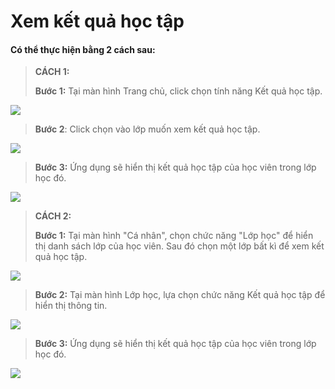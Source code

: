 # Xem kết quả học tập

#### Có thể thực hiện bằng 2 cách sau:

> **CÁCH 1:**
>
> **Bước 1:** Tại màn hình Trang chủ, click chọn tính năng Kết quả học tập.

![](<../.gitbook/assets/1 (8).jpg>)

> **Bước 2**: Click chọn vào lớp muốn xem kết quả học tập.

![](<../.gitbook/assets/2 (8).jpg>)

> **Bước 3:** Ứng dụng sẽ hiển thị kết quả học tập của học viên trong lớp học đó.&#x20;

![](<../.gitbook/assets/3 (7) (1).jpg>)

> **CÁCH 2:**
>
> **Bước 1:** Tại màn hình "Cá nhân", chọn chức năng "Lớp học" để hiển thị danh sách lớp của học viên. Sau đó chọn một lớp bất kì để xem kết quả học tập.

![](<../.gitbook/assets/7 (2).jpg>)

> **Bước 2:** Tại màn hình Lớp học, lựa chọn chức năng Kết quả học tập để hiển thị thông tin.

![](<../.gitbook/assets/8 (2).jpg>)

> **Bước 3:** Ứng dụng sẽ hiển thị kết quả học tập của học viên trong lớp học đó.&#x20;

![](<../.gitbook/assets/3 (6).jpg>)

